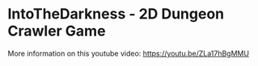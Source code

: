 # IntoTheDarkness - 2D Dungeon Crawler Game

More information on this youtube video: https://youtu.be/ZLa17hBgMMU

